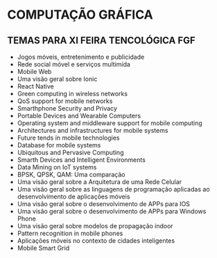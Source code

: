 # COMPUTAÇÃO GRÁFICA

## TEMAS PARA XI FEIRA TENCOLÓGICA FGF

- Jogos móveis, entretenimento e publicidade
- Rede social móvel e serviços multimída
- Mobile Web
- Uma visão geral sobre Ionic
- React Native
- Green computing in wireless networks
- QoS support for mobile networks
- Smarthphone Security and Privacy
- Portable Devices and Wearable Computers
- Operating system and middleware support for mobile computing
- Architectures and infrastructures for mobile systems
- Future tends in mobile technologies
- Database for mobile systems
- Ubiquitous and Pervasive Computing
- Smarth Devices and Intelligent Environments
- Data Mining on IoT systems
- BPSK, QPSK, QAM: Uma comparação
- Uma visão geral sobre a Arquitetura de uma Rede Celular
- Uma visão geral sobre as linguagens de programação aplicadas ao desenvolvimento de aplicações móveis
- Uma visão geral sobre o desenvolvimento de APPs para IOS
- Uma visão geral sobre o desenvolvimento de APPs para Windows Phone
- Uma visão geral sobre modelos de propagação indoor
- Pattern recognition in mobile phones
- Aplicações móveis no contexto de cidades inteligentes
- Mobile Smart Grid
